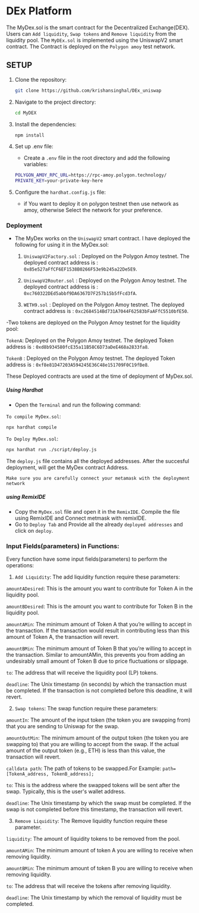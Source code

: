 # DEx Platform

The MyDex.sol is the smart contract for the Decentralized Exchange(DEX). Users can `Add liquidity`, `Swap tokens` and `Remove liquidity` from the liquidity pool. The `MyDEx.sol` is implemented using the  UniswapV2 smart contract. The Contract is deployed on the `Polygon amoy` test network.

## SETUP

1. Clone the repository:

   ```bash
   git clone https://github.com/krishansinghal/DEx_uniswap
   ```

2. Navigate to the project directory:

   ```bash
   cd MyDEX
   ```

3. Install the dependencies:

   ```bash
   npm install
   ```

4. Set up .env file:
   - Create a `.env` file in the root directory and add the following variables:

   ```bash
   POLYGON_AMOY_RPC_URL=https://rpc-amoy.polygon.technology/
   PRIVATE_KEY=your-private-key-here
   ```

6. Configure the `hardhat.config.js` file:
    -  if You want to deploy it on polygon testnet then use network as amoy, otherwise Select the network for your preference.

### Deployment

- The MyDex works on the `UniswapV2` smart contract. I have deployed the following for using it in the MyDex.sol:
    1) `UniswapV2Factory.sol` : Deployed on the Polygon Amoy testnet. The deployed contract address is : `0x85e527aFfCF6EF1538B0266F53e9b245a22De5E9`.
    
    2) `UniswapV2Router.sol` : Deployed on the Polygon Amoy testnet. The deployed contract address is : `0xc760322DEd5abbf9DA6367D7F257b15b5fFcd3fA`.

    3) `WETH9.sol` : Deployed on the Polygon Amoy testnet. The deployed contract address is : `0xc2684514Bd731A7044F62583bFaAFfC5510bfE50`.

-Two tokens are deployed on the Polygon Amoy testnet for the liquidity pool:

`TokenA`: Deployed on the Polygon Amoy testnet. The deployed Token address is : `0xd8b934580fcE35a11B58C6D73aDeE468a2833fa8`.

`TokenB` : Deployed on the Polygon Amoy testnet. The deployed Token address is : `0xf8e81D47203A594245E36C48e151709F0C19fBe8`.

These Deployed contracts are used at the time of deployment of MyDex.sol.

##### Using Hardhat
- Open the `Terminal` and run the following command:

`To compile MyDex.sol`:

```bash
npx hardhat compile
```
`To Deploy MyDex.sol`:

```bash
npx hardhat run ./script/deploy.js
```
The `deploy.js` file contains all the deployed addresses. After the succesful deployment, will  get the MyDex contract Address.

```Make sure you are carefully connect your metamask with the deployment network```

##### using RemixIDE

- Copy the `MyDex.sol` file and open it in the `RemixIDE`. Compile the file using RemixIDE and Connect metmask with remixIDE.
- Go to `Deploy Tab` and Provide all the already `deployed addresses` and click on `deploy`. 



### Input Fields(parameters) in Functions:

Every function have some input fields(parameters) to perform the operations:

1) `Add Liquidity`: The add liquidity function require these parameters:

`amountADesired`: This is the amount you want to contribute for Token A in the liquidity pool.

`amountBDesired`: This is the amount you want to contribute for Token B in the liquidity pool.

`amountAMin`: The minimum amount of Token A that you’re willing to accept in the transaction. If the transaction would result in contributing less than this amount of Token A, the transaction will revert.

`amountBMin`: The minimum amount of Token B that you’re willing to accept in the transaction.
Similar to amountAMin, this prevents you from adding an undesirably small amount of Token B due to price fluctuations or slippage.

`to`: The address that will receive the liquidity pool (LP) tokens.

`deadline`: The Unix timestamp (in seconds) by which the transaction must be completed. If the transaction is not completed before this deadline, it will revert.

2) `Swap tokens`: The swap function require these parameters:

`amountIn`: The amount of the input token (the token you are swapping from) that you are sending to Uniswap for the swap.

`amountOutMin`: The minimum amount of the output token (the token you are swapping to) that you are willing to accept from the swap. If the actual amount of the output token (e.g., ETH) is less than this value, the transaction will revert. 

`calldata path`: The path of tokens to be swapped.For Example: `path=[TokenA_address, TokenB_address];`

`to`: This is the address where the swapped tokens will be sent after the swap. Typically, this is the user's wallet address.

`deadline`: The Unix timestamp by which the swap must be completed. If the swap is not completed before this timestamp, the transaction will revert.

3) `Remove Liquidity`:  The Remove liquidity function require these parameter.

`liquidity`: The amount of liquidity tokens to be removed from the pool.

`amountAMin`: The minimum amount of token A you are willing to receive when removing liquidity.

`amountBMin`: The minimum amount of token B you are willing to receive when removing liquidity.

`to`: The address that will receive the tokens after removing liquidity.

`deadline`: The Unix timestamp by which the removal of liquidity must be completed.

